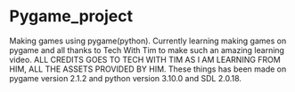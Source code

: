 # Pygame_project
Making games using pygame(python).
Currently learning making games on pygame and all thanks to Tech With Tim to make such an amazing learning video.
ALL CREDITS GOES TO TECH WITH TIM AS I AM LEARNING FROM HIM, ALL THE ASSETS PROVIDED BY HIM. 
These things has been made on pygame version 2.1.2 and python version 3.10.0 and SDL 2.0.18.
